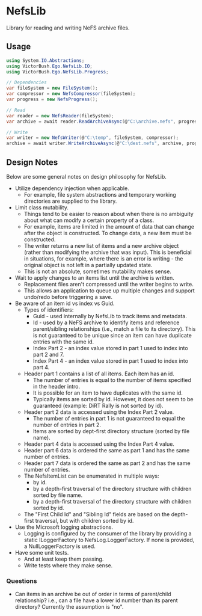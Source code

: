# NefsLib

Library for reading and writing NeFS archive files.

## Usage

```csharp
using System.IO.Abstractions;
using VictorBush.Ego.NefsLib.IO;
using VictorBush.Ego.NefsLib.Progress;

// Dependencies
var fileSystem = new FileSystem();
var compressor = new NefsCompressor(fileSystem);
var progress = new NefsProgress();

// Read
var reader = new NefsReader(fileSystem);
var archive = await reader.ReadArchiveAsync(@"C:\archive.nefs", progress);

// Write
var writer = new NefsWriter(@"C:\temp", fileSystem, compressor);
archive = await writer.WriteArchiveAsync(@"C:\dest.nefs", archive, progress);
```

## Design Notes

Below are some general notes on design philosophy for NefsLib.
- Utilize dependency injection when applicable.
	- For example, file system abstractions and temporary working directories are supplied to the library.
- Limit class mutability. 
	- Things tend to be easier to reason about when there is no ambiguity about what can modify a certain property of a class.
	- For example, items are limited in the amount of data that can change after the object is constructed. To change data, a new item must be constructed.
	- The writer returns a new list of items and a new archive object (rather than modifying the archive that was input). This is beneficial in situations, for example, where there is an error is writing - the original object is not left in a partially updated state.
	- This is not an absolute, sometimes mutability makes sense.
- Wait to apply changes to an items list until the archive is written.
	- Replacement files aren't compressed until the writer begins to write.
	- This allows an application to queue up multiple changes and support undo/redo before triggering a save.
- Be aware of an item id vs index vs Guid.
	- Types of identifiers:
		- Guid - used internally by NefsLib to track items and metadata.
		- Id - used by a NeFS archive to identify items and reference parent/sibling relationships (i.e., match a file to its directory). This is not guaranteed to be unique since an item can have duplicate entries with the same id.
		- Index Part 2 - an index value stored in part 1 used to index into part 2 and 7.
		- Index Part 4 - an index value stored in part 1 used to index into part 4.
	- Header part 1 contains a list of all items. Each item has an id.
		- The number of entries is equal to the number of items specified in the header intro.
		- It is possible for an item to have duplicates with the same id.
		- Typically items are sorted by id. However, it does not seem to be guaranteed (example: DiRT Rally is not sorted by id).
	- Header part 2 data is accessed using the Index Part 2 value.
		- The number of entries in part 1 is not guaranteed to equal the number of entries in part 2.
		- Items are sorted by dept-first directory structure (sorted by file name).
	- Header part 4 data is accessed using the Index Part 4 value.
	- Header part 6 data is ordered the same as part 1 and has the same number of entries.
	- Header part 7 data is ordered the same as part 2 and has the same number of entries.
	- The NefsItemList can be enumerated in multiple ways:
        - by id.
        - by a depth-first traversal of the directory structure with children sorted by file name.
        - by a depth-first traversal of the directory structure with children sorted by id.
    - The "First Child Id" and "Sibling Id" fields are based on the depth-first traversal, but with children sorted by id.
- Use the Microsoft logging abstractions.
	- Logging is configured by the consumer of the library by providing a static ILoggerFactory to NefsLog.LoggerFactory. If none is provided, a NullLoggerFactory is used.
- Have some unit tests.
	- And at least keep them passing.
	- Write tests where they make sense.

### Questions
- Can items in an archive be out of order in terms of parent/child relationship? i.e., can a file have a lower id number than its parent directory? Currently the assumption is "no".